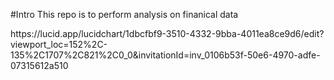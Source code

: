 #Intro 
This repo is to perform analysis on finanical data 

<link>
https://lucid.app/lucidchart/1dbcfbf9-3510-4332-9bba-4011ea8ce9d6/edit?viewport_loc=152%2C-135%2C1707%2C821%2C0_0&invitationId=inv_0106b53f-50e6-4970-adfe-07315612a510
</link>
